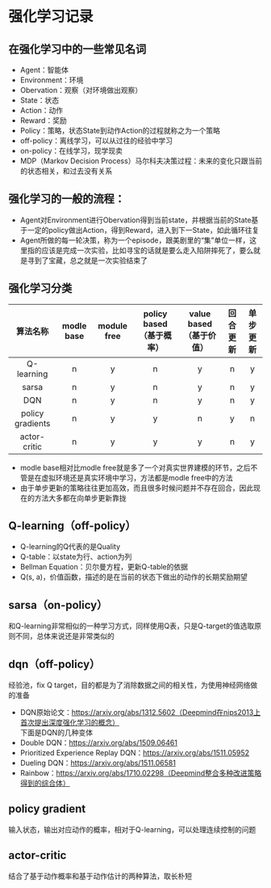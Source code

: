 # 强化学习记录

## 在强化学习中的一些常见名词

* Agent：智能体
* Environment：环境
* Obervation：观察（对环境做出观察）
* State：状态
* Action：动作
* Reward：奖励
* Policy：策略，状态State到动作Action的过程就称之为一个策略
* off-policy：离线学习，可以从过往的经验中学习
* on-policy：在线学习，现学现卖
* MDP（Markov Decision Process）马尔科夫决策过程：未来的变化只跟当前的状态相关，和过去没有关系

## 强化学习的一般的流程：
* Agent对Environment进行Obervation得到当前state，并根据当前的State基于一定的policy做出Action，得到Reward，进入到下一State，如此循环往复  
* Agent所做的每一轮决策，称为一个episode，跟美剧里的“集”单位一样，这里指的应该是完成一次实验，比如寻宝的话就是要么走入陷阱摔死了，要么就是寻到了宝藏，总之就是一次实验结束了

## 强化学习分类
|算法名称|modle base|module free|policy based（基于概率）|value based（基于价值）|回合更新|单步更新|
|:---:|:---:|:---:|:---:|:---:|:---:|:---:|
|Q-learning|n|y|n|y|n|y|
|sarsa|n|y|n|y|n|y|
|DQN|n|y|n|y|n|y|
|policy gradients|n|y|y|n|y|n|
|actor-critic|n|y|y|y|n|y|

* modle base相对比modle free就是多了一个对真实世界建模的环节，之后不管是在虚拟环境还是真实环境中学习，方法都是modle free中的方法
* 由于单步更新的策略往往更加高效，而且很多时候问题并不存在回合，因此现在的方法大多都在向单步更新靠拢


## Q-learning（off-policy）
* Q-learning的Q代表的是Quality
* Q-table：以state为行、action为列
* Bellman Equation：贝尔曼方程，更新Q-table的依据
* Q(s, a)，价值函数，描述的是在当前的状态下做出的动作的长期奖励期望

## sarsa（on-policy）
和Q-learning非常相似的一种学习方式，同样使用Q表，只是Q-target的值选取原则不同，总体来说还是非常类似的

## dqn（off-policy）
经验池，fix Q target，目的都是为了消除数据之间的相关性，为使用神经网络做的准备

* DQN原始论文：https://arxiv.org/abs/1312.5602（Deepmind在nips2013上首次提出深度强化学习的概念）  
下面是DQN的几种变体
* Double DQN：https://arxiv.org/abs/1509.06461
* Prioritized Experience Replay DQN：https://arxiv.org/abs/1511.05952
* Dueling DQN：https://arxiv.org/abs/1511.06581
* Rainbow：https://arxiv.org/abs/1710.02298（Deepmind整合多种改进策略得到的综合体）

## policy gradient
输入状态，输出对应动作的概率，相对于Q-learning，可以处理连续控制的问题

## actor-critic
结合了基于动作概率和基于动作估计的两种算法，取长朴短

